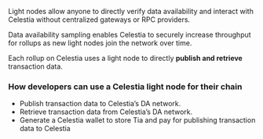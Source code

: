 Light nodes allow anyone to directly verify data availability and interact with Celestia without centralized gateways or RPC providers.

Data availability sampling enables Celestia to securely increase throughput for rollups as new light nodes join the network over time.

Each rollup on Celestia uses a light node to directly **publish and retrieve** transaction data.


### How developers can use a Celestia light node for their chain


- Publish transaction data to Celestia’s DA network.
- Retrieve transaction data from Celestia’s DA network.
- Generate a Celestia wallet to store Tia and pay for publishing transaction data to Celestia
